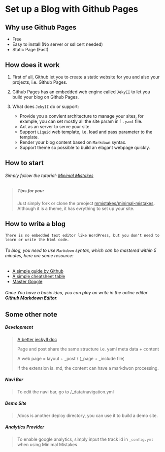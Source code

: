 # Set up a Blog with Github Pages


## Why use Github Pages

* Free
* Easy to install (No server or ssl cert needed)
* Static Page (Fast)


## How does it work

1. First of all, Github let you to create a static website for you and also your projects, i.e. Github Pages.


2. Github Pages has an embedded web engine called `JekyII` to let you build your blog on Github Pages.
	

3. What does `JekyII` do or support:

	* Provide you a convient architecture to manage your sites, for example, you can set mostly all the site param in 1 `.yaml` file.
	* Act as an server to serve your site.
	* Support `Liquid` web template, i.e. load and pass parameter to the template.
	* Render your blog content based on `Markdown` syntax.
	* Support theme so possible to build an elagant webpage quickly.


## How to start

###### Simply follow the tutorial: [Minimal Mistakes](https://mmistakes.github.io/minimal-mistakes/docs/quick-start-guide/)

> ##### Tips for you:
> Just simply fork or clone the preoject [mmistakes/minimal-mistakes](https://github.com/mmistakes/minimal-mistakes). Although it is a theme, it has evrything to set up your site.  


## How to write a blog

`There is no embedded text editor like WordPress, but you don't need to learn or write the html code.`

###### To blog, you need to use `Markdown` syntax, which can be mastered within 5 minutes, here are some resource:

* [A simple guide by Github](https://guides.github.com/features/mastering-markdown/)
* [A simple cheatsheet table](http://commonmark.org/help/)
* [Master Google](https://www.google.com)

###### Once You have a basic idea, you can play an write in the online editor [**Github Markdown Editor**](https://jbt.github.io/markdown-editor).


## Some other note

##### Development
>[A better jeckyII doc](http://www.rubydoc.info/github/mojombo/jekyll/)
>
>Page and post share the same structure i.e. yaml meta data +  content
>
>A web page = layout + _post / (_page + _include file)
>
>If the extension is. md, the content can have a markdwon processing.


##### Navi Bar
>To edit the navi bar, go to /_data/navigation.yml


##### Demo Site
>/docs is another deploy directory, you can use it to build a demo site.

##### Analytics Provider
>To enable google analytics, simply input the track id in `_config.yml` when using Minimal Mistakes


